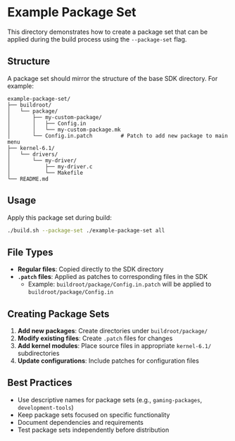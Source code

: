 # Example Package Set

This directory demonstrates how to create a package set that can be applied during the build process using the `--package-set` flag.

## Structure

A package set should mirror the structure of the base SDK directory. For example:

```
example-package-set/
├── buildroot/
│   └── package/
│       ├── my-custom-package/
│       │   ├── Config.in
│       │   └── my-custom-package.mk
│       └── Config.in.patch         # Patch to add new package to main menu
├── kernel-6.1/
│   └── drivers/
│       └── my-driver/
│           ├── my-driver.c
│           └── Makefile
└── README.md
```

## Usage

Apply this package set during build:

```bash
./build.sh --package-set ./example-package-set all
```

## File Types

- **Regular files**: Copied directly to the SDK directory
- **`.patch` files**: Applied as patches to corresponding files in the SDK
  - Example: `buildroot/package/Config.in.patch` will be applied to `buildroot/package/Config.in`

## Creating Package Sets

1. **Add new packages**: Create directories under `buildroot/package/`
2. **Modify existing files**: Create `.patch` files for changes
3. **Add kernel modules**: Place source files in appropriate `kernel-6.1/` subdirectories
4. **Update configurations**: Include patches for configuration files

## Best Practices

- Use descriptive names for package sets (e.g., `gaming-packages`, `development-tools`)
- Keep package sets focused on specific functionality
- Document dependencies and requirements
- Test package sets independently before distribution
